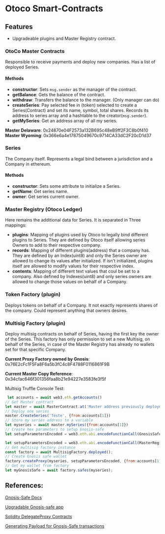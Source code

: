 # Otoco Smart-Contracts

## Features


- Upgradeable plugins and Master Registry contract.

### OtoCo Master Contracts
Responsible to receive payments and deploy new companies. Has a list of deployed Series.

#### Methods
- **constructor**: Sets `msg.sender` as the manager of the contract.
- **getBalance**: Gets the balance of the contract.
- **withdraw**: Transfers the balance to the manager. (Only manager can do)
- **createSeries**: Pay selected fee in (token) selected to create a Series(Contract) and set its name, symbol, total shares. Records its address to series array and a hashtable to the creator(`msg.sender`).
- **getMySeries**: Get an address array of all my series.

**Master Delaware**: 0x24870e04F2573a132B695c48eB9ff2F3C8b0f410
**Master Wyoming**: 0x366e6a4e17875049670c9714CA33dC2F20cD1d37

### Series
The Company itself. Represents a legal bind between a jurisdiction and a Company in ethereum.

#### Methods
- **constructor**: Sets some attribute to initialize a Series.
- **getName**: Get series name.
- **owner**: Get series current owner.

### Master Registry (Otoco Ledger)
Here remains the additional data for Series. It is separated in Three mappings:

- **plugins**: Mapping of plugins used by Otoco to legally bind different plugins to Series. They are defined by Otoco itself allowing series Owners to add to their respective company.
- **records**: Mapping of different plugins(address) that a company has. They are defined by an Index(uint8) and only the Series owner are allowed to change its values after initialized. If isn't initialized, plugins itself are allowed to modify values for their respective index.
- **contents**: Mapping of different text values that coul be set to a company. Also defined by Indexes(uint8) and only series owners are allowed to change those values on behalf of a Company.

### Token Factory (plugin)
Deploys tokens on behalf of a Company. It not exactly represents shares of the company. Could represent anything that owners desires.

### Multisig Factory (plugin)
Deploy multisig contracts on behalf of Series, having the first key the owner of the Series. This factory has only permission to set a new Multisig, on behalf of the Series, in case of the Master Registry has already no wallets set for that specific Company.

**Current Proxy Factory owned by Gnosis**: 0x76E2cFc1F5Fa8F6a5b3fC4c8F4788F0116861F9B

**Current Master Copy Reference**: 0x34cfac646f301356faa8b21e94227e3583fe3f5f

Multisig Truffle Console Test:
```js
 let accounts = await web3.eth.getAccounts()
// Get Master contract
let master = await MasterContract.at('Master address previously deployed');
// Deploy one series
master.CreateSeries('Teste', {from:accounts[1]})
// Store my series address to a variable
let myseries = await master.mySeries({from:accounts[1]})
// Create hex parameters to setup Gnosis-safe
let setupParametersEncoded = web3.eth.abi.encodeFunctionCall(GnosisSafe.abi[36], [[accounts[1]], 1, '0x0000000000000000000000000000000000000000', '0x0', '0x0000000000000000000000000000000000000000', '0x0000000000000000000000000000000000000000', 0, '0x0000000000000000000000000000000000000000']);

let setupParametersEncoded = web3.eth.abi.encodeFunctionCall(MasterRegistry.abi[5], []);
// Get multisig factory instance
const factory = await MultisigFactory.deployed();
// Create Gnosis safe wallet
factory.createProxy(myseries, setupParametersEncoded, {from:accounts[1]});
// Get my wallet from factory
let myGnosisSafe = await factory.safes(myseries);
```

## References:

[Gnosis-Safe Docs](https://gnosis-safe.readthedocs.io/_/downloads/en/v1.0.0/pdf/)

[Upgradable Gnosis-safe app](https://docs.openzeppelin.com/contracts/3.x/upgradeable)

[Solidity DelegateProxy Contracts](https://blog.gnosis.pm/solidity-delegateproxy-contracts-e09957d0f201)

[Generating Payload for Gnosis-Safe transactions](https://ethereum.stackexchange.com/questions/82981/how-to-generate-data-payload-for-a-smart-contract-transaction-programmatically)
